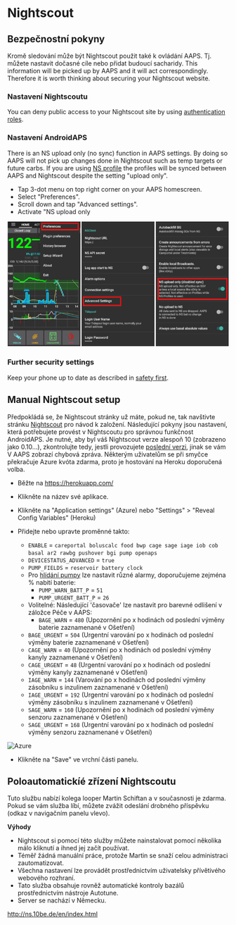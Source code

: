 # Nightscout

## Bezpečnostní pokyny

Kromě sledování může být Nightscout použit také k ovládání AAPS. Tj. můžete nastavit dočasné cíle nebo přidat budoucí sacharidy. This information will be picked up by AAPS and it will act correspondingly. Therefore it is worth thinking about securing your Nightscout website.

### Nastavení Nightscoutu

You can deny public access to your Nightscout site by using [authentication roles](http://www.nightscout.info/wiki/welcome/website-features/0-9-features/authentication-roles).

### Nastavení AndroidAPS

There is an NS upload only (no sync) function in AAPS settings. By doing so AAPS will not pick up changes done in Nightscout such as temp targets or future carbs. If you are using [NS profile](../Configuration/Config-Builder#ns-profile) the profiles will be synced between AAPS and Nightscout despite the setting "upload only".

* Tap 3-dot menu on top right corner on your AAPS homescreen.
* Select "Preferences".
* Scroll down and tap "Advanced settings".
* Activate "NS upload only

![Nightscout pouze nahrávání](../images/NSsafety.png)

### Further security settings

Keep your phone up to date as described in [safety first](../Getting-Started/Safety-first.rst).

## Manual Nightscout setup

Předpokládá se, že Nightscout stránky už máte, pokud ne, tak navštivte stránku [Nightscout](http://www.nightscout.info/wiki/welcome/set-up-nightscout-using-heroku) pro návod k založení. Následující pokyny jsou nastavení, která potřebujete provést v Nightscoutu pro správnou funkčnost AndroidAPS. Je nutné, aby byl váš Nightscout verze alespoň 10 (zobrazeno jako 0.10...), zkontrolujte tedy, jestli provozujete [poslední verzi](http://www.nightscout.info/wiki/welcome/how-to-update-to-latest-cgm-remote-monitor-aka-cookie), jinak se vám V AAPS zobrazí chybová zpráva. Některým uživatelům se při smyčce překračuje Azure kvóta zdarma, proto je hostování na Heroku doporučená volba.

* Běžte na https://herokuapp.com/

* Klikněte na název své aplikace.

* Klikněte na "Application settings" (Azure) nebo "Settings" > "Reveal Config Variables" (Heroku)

* Přidejte nebo upravte proměnné takto:
  
  * `ENABLE` = `careportal boluscalc food bwp cage sage iage iob cob basal ar2 rawbg pushover bgi pump openaps`
  * `DEVICESTATUS_ADVANCED` = `true`
  * `PUMP_FIELDS` = `reservoir battery clock`
  * Pro [hlídání pumpy](https://github.com/nightscout/cgm-remote-monitor#pump-pump-monitoring) lze nastavit různé alarmy, doporučujeme zejména % nabití baterie: 
    * `PUMP_WARN_BATT_P` = `51`
    * `PUMP_URGENT_BATT_P` = `26` 
  * Volitelné: Následující 'časovače' lze nastavit pro barevné odlišení v záložce Péče v AAPS: 
    * `BAGE_WARN` = `480` (Upozornění po x hodinách od poslední výměny baterie zaznamenané v Ošetření)
  * `BAGE_URGENT` = `504` (Urgentní varování po x hodinách od poslední výměny baterie zaznamenané v Ošetření)
  * `CAGE_WARN` = `40` (Upozornění po x hodinách od poslední výměny kanyly zaznamenané v Ošetření)
  * `CAGE_URGENT` = `48` (Urgentní varování po x hodinách od poslední výměny kanyly zaznamenané v Ošetření)
  * `IAGE_WARN` = `144` (Varování po x hodinách od poslední výměny zásobníku s inzulinem zaznamenané v Ošetření)
  * `IAGE_URGENT` = `192` (Urgentní varování po x hodinách od poslední výměny zásobníku s inzulinem zaznamenané v Ošetření)
  * `SAGE_WARN` = `160` (Upozornění po x hodinách od poslední výměny senzoru zaznamenané v Ošetření)
  * `SAGE_URGENT` = `168` (Urgentní varování po x hodinách od poslední výměny senzoru zaznamenané v Ošetření)

![Azure](../../images/nightscout1.png)

* Klikněte na "Save" ve vrchní části panelu.

## Poloautomatickíé zřízení Nightscoutu

Tuto službu nabízí kolega looper Martin Schiftan a v současnosti je zdarma. Pokud se vám služba líbí, můžete zvážit odeslání drobného příspěvku (odkaz v navigačním panelu vlevo).

**Výhody**

* Nightscout si pomocí této služby můžete nainstalovat pomocí několika málo kliknutí a ihned jej začít používat. 
* Téměř žádná manuální práce, protože Martin se snaží celou administraci zautomatizovat.
* Všechna nastavení lze provádět prostřednictvím uživatelsky přívětivého webového rozhraní. 
* Tato služba obsahuje rovněž automatické kontroly bazálů prostřednictvím nástroje Autotune. 
* Server se nachází v Německu.

<http://ns.10be.de/en/index.html>